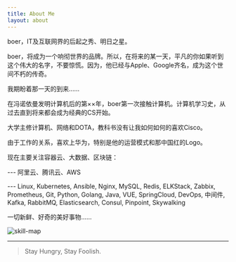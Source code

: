 ```yaml
---
title: About Me
layout: about
---
```



boer，IT及互联网界的后起之秀、明日之星。

boer，将成为一个响彻世界的品牌。所以，在将来的某一天，平凡的你如果听到这个伟大的名字，不要惊慌。因为，他已经与Apple、Google齐名，成为这个世间不朽的传奇。

我期盼着那一天的到来……

在冯诺依曼发明计算机后的第××年，boer第一次接触计算机。计算机学习史，从过去直到将来都会成为经典的CS开始。

大学主修计算机、网络和DOTA，教科书没有让我如何如何的喜欢Cisco。

由于工作的关系，喜欢上华为，特别是他的运营模式和那中国红的Logo。

现在主要关注容器云、大数据、区块链：

--- 阿里云、腾讯云、AWS

--- Linux, Kubernetes, Ansible, Nginx, MySQL, Redis, ELKStack, Zabbix, Prometheus, Git, Python, Golang, Java, VUE, SpringCloud, DevOps, 中间件, Kafka, RabbitMQ, Elasticsearch, Consul, Pinpoint, Skywalking

一切新鲜、好奇的美好事物……

![skill-map](https://for-boer-blog.oss-cn-beijing.aliyuncs.com/skill-map.png)

---

> Stay Hungry, Stay Foolish.